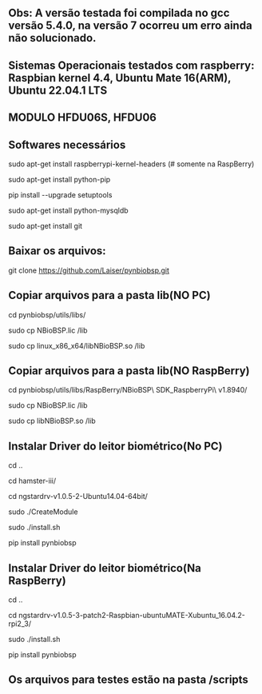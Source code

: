 
## Obs: A versão testada foi compilada no gcc versão 5.4.0, na versão 7 ocorreu um erro ainda não solucionado.
## Sistemas Operacionais testados com raspberry: Raspbian kernel 4.4, Ubuntu Mate 16(ARM), Ubuntu 22.04.1 LTS
## MODULO HFDU06S, HFDU06


## Softwares necessários 

sudo apt-get install raspberrypi-kernel-headers (# somente na RaspBerry)

sudo apt-get install python-pip

pip install --upgrade setuptools

sudo apt-get install python-mysqldb

sudo apt-get install git




## Baixar os arquivos:

git clone https://github.com/Laiser/pynbiobsp.git



## Copiar arquivos para a pasta lib(NO PC)

cd pynbiobsp/utils/libs/

sudo cp NBioBSP.lic /lib

sudo cp linux_x86_x64/libNBioBSP.so /lib


## Copiar arquivos para a pasta lib(NO RaspBerry)

cd pynbiobsp/utils/libs/RaspBerry/NBioBSP\ SDK_RaspberryPi\ v1.8940/

sudo cp NBioBSP.lic /lib

sudo cp libNBioBSP.so /lib


## Instalar Driver do leitor biométrico(No PC)

cd ..

cd hamster-iii/

cd ngstardrv-v1.0.5-2-Ubuntu14.04-64bit/

sudo ./CreateModule

sudo ./install.sh

pip install pynbiobsp

## Instalar Driver do leitor biométrico(Na RaspBerry)

cd ..

cd ngstardrv-v1.0.5-3-patch2-Raspbian-ubuntuMATE-Xubuntu_16.04.2-rpi2_3/

sudo ./install.sh

pip install pynbiobsp

## Os arquivos para testes estão na pasta /scripts
